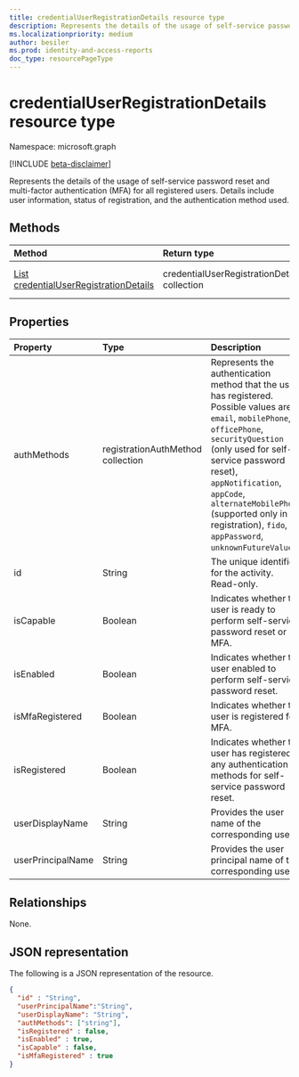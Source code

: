 ```yaml
---
title: credentialUserRegistrationDetails resource type
description: Represents the details of the usage of self-service password reset and multi-factor authentication (MFA) for all registered users.
ms.localizationpriority: medium
author: besiler
ms.prod: identity-and-access-reports
doc_type: resourcePageType
---
```


# credentialUserRegistrationDetails resource type

Namespace: microsoft.graph

[!INCLUDE [beta-disclaimer](../../includes/beta-disclaimer.md)]

Represents the details of the usage of self-service password reset and multi-factor authentication (MFA) for all registered users. Details include user information, status of registration, and the authentication method used.

## Methods

| Method                                                                                                | Return type                                  | Description                                                                                                                      |
| :---------------------------------------------------------------------------------------------------- | :------------------------------------------- | :------------------------------------------------------------------------------------------------------------------------------- |
| [List credentialUserRegistrationDetails](../api/reportroot-list-credentialuserregistrationdetails.md) | credentialUserRegistrationDetails collection | Get a list of [credentialUserRegistrationDetails](../resources/credentialuserregistrationdetails.md) objects for a given tenant. |

## Properties

| Property          | Type                              | Description                                                                                                                                                                                                                                                                                                                             |
| :---------------- | :-------------------------------- | :-------------------------------------------------------------------------------------------------------------------------------------------------------------------------------------------------------------------------------------------------------------------------------------------------------------------------------------- |
| authMethods       | registrationAuthMethod collection | Represents the authentication method that the user has registered. Possible values are: `email`, `mobilePhone`, `officePhone`,  `securityQuestion` (only used for self-service password reset), `appNotification`,  `appCode`, `alternateMobilePhone` (supported only in registration),  `fido`,  `appPassword`,  `unknownFutureValue`. |
| id                | String                            | The unique identifier for the activity. Read-only.                                                                                                                                                                                                                                                                                      |
| isCapable         | Boolean                           | Indicates whether the user is ready to perform self-service password reset or MFA.                                                                                                                                                                                                                                                      |
| isEnabled         | Boolean                           | Indicates whether the user enabled to perform self-service password reset.                                                                                                                                                                                                                                                              |
| isMfaRegistered   | Boolean                           | Indicates whether the user is registered for MFA.                                                                                                                                                                                                                                                                                       |
| isRegistered      | Boolean                           | Indicates whether the user has registered any authentication methods for self-service password reset.                                                                                                                                                                                                                                   |
| userDisplayName   | String                            | Provides the user name of the corresponding user.                                                                                                                                                                                                                                                                                       |
| userPrincipalName | String                            | Provides the user principal name of the corresponding user.                                                                                                                                                                                                                                                                             |

## Relationships

None.

## JSON representation

The following is a JSON representation of the resource.

<!-- {
  "blockType": "resource",
  "optionalProperties": [

  ],
  "@odata.type": "microsoft.graph.credentialUserRegistrationDetails",
  "keyProperty": "id"
}-->

```json
{
  "id" : "String",
  "userPrincipalName":"String",
  "userDisplayName": "String",
  "authMethods": ["string"],
  "isRegistered" : false,
  "isEnabled" : true,
  "isCapable" : false,
  "isMfaRegistered" : true
}
```

<!-- uuid: 16cd6b66-4b1a-43a1-adaf-3a886856ed98
2019-02-04 14:57:30 UTC -->

<!-- {
  "type": "#page.annotation",
  "description": "credentialUserRegistrationDetails resource",
  "keywords": "",
  "section": "documentation",
  "tocPath": ""
}-->
